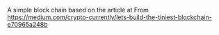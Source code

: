 A simple block chain based on the article at
From https://medium.com/crypto-currently/lets-build-the-tiniest-blockchain-e70965a248b
